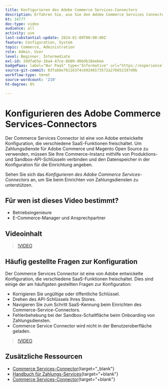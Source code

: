 ```yaml
---
title: Konfigurieren des Adobe Commerce Services-Connectors
description: Erfahren Sie, wie Sie den Adobe Commerce Services Connector für die Verwendung mit Commerce SaaS-Produkten konfigurieren und wie Sie häufige Probleme beheben können.
kt: 14777
doc-type: video
audience: all
activity: use
last-substantial-update: 2024-01-09T00:00:00Z
feature: Configuration, System
topic: Commerce, Administration
role: Admin, User
level: Beginner, Intermediate
exl-id: 3ddfab5e-18a4-47ce-8b80-d66db10eebee
badgePaas: label="Nur PaaS" type="Informative" url="https://experienceleague.adobe.com/de/docs/commerce/user-guides/product-solutions" tooltip="Gilt nur für Adobe Commerce in Cloud-Projekten (von Adobe verwaltete PaaS-Infrastruktur) und lokale Projekte."
source-git-commit: 03fab8e76116374c69240173572a276652197d9b
workflow-type: tm+mt
source-wordcount: '210'
ht-degree: 0%

---
```


# Konfigurieren des Adobe Commerce Services-Connectors

Der Commerce Services Connector ist eine von Adobe entwickelte Konfiguration, die verschiedene SaaS-Funktionen freischaltet. Um Zahlungsdienste für Adobe Commerce und Magento Open Source zu verwenden, müssen Sie Ihre Commerce-Instanz mithilfe von Produktions- und Sandbox-API-Schlüsseln verbinden und den Datenspeicher in der Konfiguration für die Einrichtung angeben.

Sehen Sie sich das _Konfigurieren des Adobe Commerce Services-Connectors_ an, um Sie beim Einrichten von Zahlungsdiensten zu unterstützen.

## Für wen ist dieses Video bestimmt?

- Betriebsingenieure
- E-Commerce-Manager und Ansprechpartner

## Videoinhalt

>[!VIDEO](https://video.tv.adobe.com/v/3425958?learn=on)

## Häufig gestellte Fragen zur Konfiguration

Der Commerce Services Connector ist eine von Adobe entwickelte Konfiguration, die verschiedene SaaS-Funktionen freischaltet. Dies sind einige der am häufigsten gestellten Fragen zur Konfiguration:

- Korrigieren Sie ungültige oder öffentliche Schlüssel.
- Drehen des API-Schlüssels Ihres Stores.
- Navigieren Sie zum Schritt SaaS-Kennung beim Einrichten des Commerce-Service-Connectors.
- Fehlerbehebung bei der Sandbox-Schaltfläche beim Onboarding von Zahlungsdiensten.
- Commerce Service Connector wird nicht in der Benutzeroberfläche geladen.

>[!VIDEO](https://video.tv.adobe.com/v/3425959?learn=on)

## Zusätzliche Ressourcen

- [Commerce Services-Connector](https://experienceleague.adobe.com/docs/commerce-merchant-services/user-guides/integration-services/saas.html?lang=de){target="_blank"}
- [Handbuch für Zahlungs-Services](https://experienceleague.adobe.com/docs/commerce-merchant-services/payment-services/guide-overview.html?lang=de){target="+blank"}
- [Commerce Services-Connector](https://experienceleague.adobe.com/docs/commerce-merchant-services/user-guides/integration-services/saas.html?lang=de){target="+blank"}
